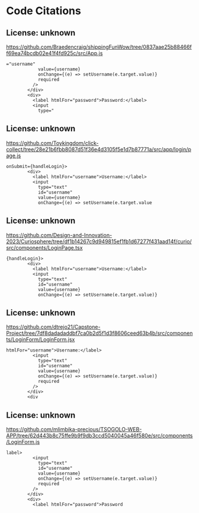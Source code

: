 # Code Citations

## License: unknown

https://github.com/Braedencraig/shippingFunWow/tree/0837aae25b88466ff69ea74bcdb02e41f4fd925c/src/App.js

```
="username"
            value={username}
            onChange={(e) => setUsername(e.target.value)}
            required
          />
        </div>
        <div>
          <label htmlFor="password">Password:</label>
          <input
            type="
```

## License: unknown

https://github.com/Toykingdom/click-collect/tree/28e21b6fbb8087d51f36e4d3105f5e1d7b87771a/src/app/login/page.js

```
onSubmit={handleLogin}>
        <div>
          <label htmlFor="username">Username:</label>
          <input
            type="text"
            id="username"
            value={username}
            onChange={(e) => setUsername(e.target.value
```

## License: unknown

https://github.com/Design-and-Innovation-2023/Curiosphere/tree/df1b14267c9d949815ef1fb1d67277f431aad14f/curio/src/components/LoginPage.tsx

```
{handleLogin}>
        <div>
          <label htmlFor="username">Username:</label>
          <input
            type="text"
            id="username"
            value={username}
            onChange={(e) => setUsername(e.target.value)}
```

## License: unknown

https://github.com/dtrejo21/Capstone-Project/tree/7df8dadadaddbf7ca0b2d5f1d3f8606ceed63b4b/src/components/LoginForm/LoginForm.jsx

```
htmlFor="username">Username:</label>
          <input
            type="text"
            id="username"
            value={username}
            onChange={(e) => setUsername(e.target.value)}
            required
          />
        </div>
        <div
```

## License: unknown

https://github.com/mlimbika-precious/TSOGOLO-WEB-APP/tree/62d443b8c75ffe9b9f9db3ccd5040045a46f580e/src/components/LoginForm.js

```
label>
          <input
            type="text"
            id="username"
            value={username}
            onChange={(e) => setUsername(e.target.value)}
            required
          />
        </div>
        <div>
          <label htmlFor="password">Password
```
